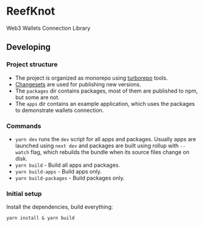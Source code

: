 # ReefKnot
Web3 Wallets Connection Library

## Developing

### Project structure
- The project is organized as monorepo using [turborepo](https://turbo.build/repo) tools.
- [Changesets](https://github.com/changesets/changesets/blob/main/docs/intro-to-using-changesets.md) are used for publishing new versions.
- The `packages` dir contains packages, most of them are published to npm, but some are not.
- The `apps` dir contains an example application, which uses the packages to demonstrate wallets connection. 

### Commands
- `yarn dev` runs the `dev` script for all apps and packages.
Usually apps are launched using `next dev` and packages are built using rollup with `--watch` flag, which rebuilds the bundle when its source files change on disk.
- `yarn build` - Build all apps and packages.
- `yarn build-apps` - Build apps only.
- `yarn build-packages` - Build packages only.

### Initial setup
Install the dependencies, build everything:
```
yarn install & yarn build 
```
